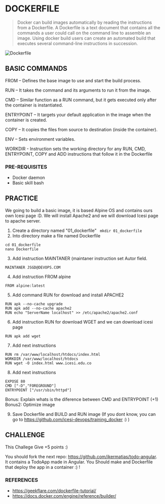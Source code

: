 # DOCKERFILE


> Docker can build images automatically by reading the instructions from a Dockerfile. 
> A Dockerfile is a text document that contains all the commands a user could call on the command line to assemble an image. 
> Using docker build users can create an automated build that executes several command-line instructions in succession.

![Dockerfile](https://geekflare.com/wp-content/uploads/2019/07/dockerfile-697x270.png)

## BASIC COMMANDS

FROM – Defines the base image to use and start the build process.

RUN – It takes the command and its arguments to run it from the image.

CMD – Similar function as a RUN command, but it gets executed only after the container is instantiated.

ENTRYPOINT – It targets your default application in the image when the container is created.

COPY – It copies the files from source to destination (inside the container).

ENV – Sets environment variables.

WORKDIR - Instruction sets the working directory for any RUN, CMD, ENTRYPOINT, COPY and ADD instructions that follow it in the Dockerfile

### PRE-REQUISITES
- Docker daemon
- Basic skill bash

## PRACTICE 

We going to build a basic image, it is based Alpine OS and contains ours own Icesi page :D. We will install Apache2 and we will download Icesi page to apache server. 

1. Create a directory named "01_dockerfile"
``` mkdir 01_dockerfile```
2. Into directory make a file named Dockerfile
```
cd 01_dockerfile
nano Dockerfile
```
3. Add instruction MAINTANER (maintaner instruction set Autor field.
```
MAINTANER JSGD@DEVOPS.COM
```
4. Add instruction FROM alpine
```
FROM alpine:latest
```

5. Add command RUN for download and install APACHE2
```
RUN apk --no-cache upgrade
RUN apk add --no-cache apache2
RUN echo "ServerName localhost" >> /etc/apache2/apache2.conf
```

6. Add instruction RUN for download WGET and we can download icesi page
```
RUN apk add wget
```

7. Add next instructions 
```
RUN rm /var/www/localhost/htdocs/index.html
WORKDIR /var/www/localhost/htdocs
RUN wget -O index.html www.icesi.edu.co
```

8. Add next instructions
```
EXPOSE 80
CMD ["-D","FOREGROUND"]
ENTRYPOINT ["/usr/sbin/httpd"]
```
Bonus: Explain whats is the diference between CMD and ENTRYPOINT (+1)
Bonus2: Optimize image

9. Save Dockerfile and BUILD and RUN image (If you dont know, you can go to https://github.com/icesi-devops/training_docker :) )


## CHALLENGE

This Challege Give +5 points :) 

You should fork the next repo: https://github.com/ikermatias/todo-angular. It contains a TodoApp made in Angular.
You Should make and Dockerfile that deploy the app in a container :) !


### REFERENCES
- https://geekflare.com/dockerfile-tutorial/
- https://docs.docker.com/engine/reference/builder/
